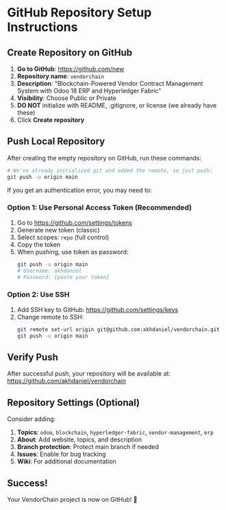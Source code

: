 # GitHub Repository Setup Instructions

## Create Repository on GitHub

1. **Go to GitHub**: https://github.com/new
2. **Repository name**: `vendorchain`
3. **Description**: "Blockchain-Powered Vendor Contract Management System with Odoo 18 ERP and Hyperledger Fabric"
4. **Visibility**: Choose Public or Private
5. **DO NOT** initialize with README, .gitignore, or license (we already have these)
6. Click **Create repository**

## Push Local Repository

After creating the empty repository on GitHub, run these commands:

```bash
# We've already initialized git and added the remote, so just push:
git push -u origin main
```

If you get an authentication error, you may need to:

### Option 1: Use Personal Access Token (Recommended)
1. Go to https://github.com/settings/tokens
2. Generate new token (classic)
3. Select scopes: `repo` (full control)
4. Copy the token
5. When pushing, use token as password:
   ```bash
   git push -u origin main
   # Username: akhdaniel
   # Password: [paste your token]
   ```

### Option 2: Use SSH
1. Add SSH key to GitHub: https://github.com/settings/keys
2. Change remote to SSH:
   ```bash
   git remote set-url origin git@github.com:akhdaniel/vendorchain.git
   git push -u origin main
   ```

## Verify Push

After successful push, your repository will be available at:
https://github.com/akhdaniel/vendorchain

## Repository Settings (Optional)

Consider adding:
1. **Topics**: `odoo`, `blockchain`, `hyperledger-fabric`, `vendor-management`, `erp`
2. **About**: Add website, topics, and description
3. **Branch protection**: Protect main branch if needed
4. **Issues**: Enable for bug tracking
5. **Wiki**: For additional documentation

## Success!

Your VendorChain project is now on GitHub! 🎉